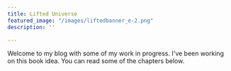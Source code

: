 ```yaml
---
title: Lifted Universe
featured_image: "/images/liftedbanner_e-2.png"
description: ''

---
```

Welcome to my blog with some of my work in progress. I've been working on this book idea. You can read some of the chapters below.